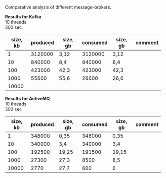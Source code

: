 Comparative analysis of different message-brokers.

**Results for Kafka**  
10 threads  
300 sec  

| size, kb | produced | size, gb | consumed | size, gb | comment |
|----------|---------|--------|---|--------|---|
| 1        | 3120000 | 3,12 | 3120000 | 3,12 |  | 
| 10       | 840000 | 8,4 | 840000 | 8,4 |  |
| 100      | 423000 | 42,3 | 423000 | 42,3 |  |
| 1000     | 55600 | 55,6 | 26600 | 26,6 |  |
| 10000    |  |  |  |  |  |

**Results for ActiveMQ**  
10 threads  
300 sec

| size, kb | produced | size, gb | consumed | size, gb | comment |
|----------|---------|--------|---|--------|---|
| 1        | 348000 | 0,35 | 348000 | 0,35 |  | 
| 10       | 340000 | 3,4 | 340000 | 3,4 |  |
| 100      | 192500 | 19,25 | 191500 | 19,15 |  |
| 1000     | 27300 | 27,3 | 8500  | 8,5 |  |
| 10000    | 2770 | 27,7 |  600   | 6  | |
